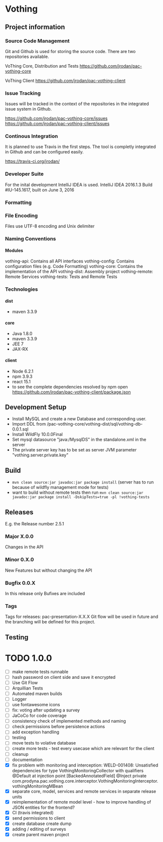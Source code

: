 # Vothing 

## Project information

### Source Code Management

Git and Github is used for storing the source code. There are two repositories available.

VoThing Core, Distribution and Tests
https://github.com/jrodan/pac-vothing-core

VoThing Client
https://github.com/jrodan/pac-vothing-client

### Issue Tracking

Issues will be tracked in the context of the repositories in the integrated issue system in Github.

https://github.com/jrodan/pac-vothing-core/issues
https://github.com/jrodan/pac-vothing-client/issues

### Continous Integration

It is planned to use Travis in the first steps. The tool is completly integrated in Github and can be configured easily.

https://travis-ci.org/jrodan/

### Developer Suite

For the inital development IntelliJ IDEA is used.
	IntelliJ IDEA 2016.1.3
	Build #IU-145.1617, built on June 3, 2016

### Formatting

### File Encoding
Files use UTF-8 encoding and Unix delimiter 

### Naming Conventions
#### Modules
vothing-api: Contains all API interfaces
vothing-config: Contains configuration files (e.g. Code Formatting)
vothing-core: Contains the implementation of the API 
vothing-dist: Assembly project
vothing-remote: Remote Services
vothing-tests: Tests and Remote Tests

### Technologies

#### dist
- maven 3.3.9

#### core
- Java 1.8.0
- maven 3.3.9
- JEE 7
- JAX-RX

#### client
- Node 6.2.1
- npm 3.9.3
- react 15.1
- to see the complete dependencies resolved by npm open https://github.com/jrodan/pac-vothing-client/package.json 

## Development Setup
- Install MySQL and create a new Database and corresponding user. 
- Import DDL from /pac-vothing-core/vothing-dist/sql/vothing-db-0.0.1.sql
- Install WildFly 10.0.0Final
- Set mysql datasource "java:/MysqlDS" in the standalone.xml in the server 
- The private server key has to be set as server JVM parameter "vothing.server.private.key"

## Build
- `mvn clean source:jar javadoc:jar package install` (server has to run because of wildfly management mode for tests)
- want to build without remote tests then run `mvn clean source:jar javadoc:jar package install -DskipTests=true -pl !vothing-tests`

## Releases

E.g. the Release number 2.5.1

### Major X.0.0
Changes in the API

### Minor 0.X.0
New Features but without changing the API

### Bugfix 0.0.X
In this release only Bufixes are included

### Tags
Tags for releases: pac-presentation-X.X.X
Git flow will be used in future and the branching will be defined for this project.

## Testing

# TODO 1.0.0
- [ ] make remote tests runnable
- [ ] hash password on client side and save it encrypted
- [ ] Use Git Flow 
- [ ] Arquillian Tests
- [ ] Automated maven builds
- [ ] Logger
- [ ] use fontawesome icons
- [ ] fix: voting after updating a survey
- [ ] JaCoCo for code coverage
- [ ] consistency check of implemented methods and naming
- [ ] check permissions before persistence actions
- [ ] add exception handling
- [ ] testing
- [ ] move tests to volative database
- [ ] create more tests - test every usecase which are relevant for the client
- [ ] cleanup
- [ ] documentation
- [x] fix problem with monitoring and interception: WELD-001408: Unsatisfied dependencies for type VothingMonitoringCollector with qualifiers @Default at injection point [BackedAnnotatedField] @Inject private com.prodyna.pac.vothing.core.interceptor.VothingMonitoringInterceptor.vothingMonitoringMBean
- [x] separate core, model, services and remote services in separate release units
- [x] reimplementation of remote model level - how to improve handling of JSON entities for the frontend?
- [x] CI (travis integrated)
- [x] send permissions to client
- [x] create database create dump
- [x] adding / editing of surveys
- [x] create parent maven project
